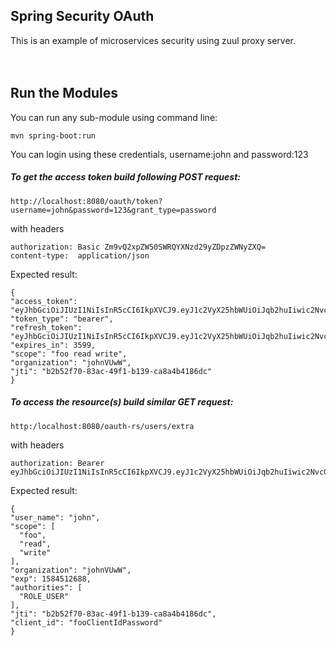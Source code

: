 ## Spring Security OAuth
This is an example of microservices security using zuul proxy server.
</br></br></br>


## Run the Modules
You can run any sub-module using command line: 
```
mvn spring-boot:run
```

You can login using these credentials, username:john and password:123 

##### To get the access token build following POST request:
````
http://localhost:8080/oauth/token?username=john&password=123&grant_type=password
````
with headers 
````
authorization: Basic Zm9vQ2xpZW50SWRQYXNzd29yZDpzZWNyZXQ=
content-type:  application/json
````

Expected result: 
````
{
"access_token": "eyJhbGciOiJIUzI1NiIsInR5cCI6IkpXVCJ9.eyJ1c2VyX25hbWUiOiJqb2huIiwic2NvcGUiOlsiZm9vIiwicmVhZCIsIndyaXRlIl0sIm9yZ2FuaXphdGlvbiI6ImpvaG5WVXdXIiwiZXhwIjoxNTg0NTEyNjg4LCJhdXRob3JpdGllcyI6WyJST0xFX1VTRVIiXSwianRpIjoiYjJiNTJmNzAtODNhYy00OWYxLWIxMzktY2E4YTRiNDE4NmRjIiwiY2xpZW50X2lkIjoiZm9vQ2xpZW50SWRQYXNzd29yZCJ9.TQtVie_geQejKAvY0wS5lbxPH1NzSvEg75uupFAtCyw",
"token_type": "bearer",
"refresh_token": "eyJhbGciOiJIUzI1NiIsInR5cCI6IkpXVCJ9.eyJ1c2VyX25hbWUiOiJqb2huIiwic2NvcGUiOlsiZm9vIiwicmVhZCIsIndyaXRlIl0sIm9yZ2FuaXphdGlvbiI6ImpvaG5WVXdXIiwiYXRpIjoiYjJiNTJmNzAtODNhYy00OWYxLWIxMzktY2E4YTRiNDE4NmRjIiwiZXhwIjoxNTg3MTAxMDg4LCJhdXRob3JpdGllcyI6WyJST0xFX1VTRVIiXSwianRpIjoiNjU4NmZiNDEtYjIwZC00YjM3LWEwYTUtMWM2OTcxOGIxNDMxIiwiY2xpZW50X2lkIjoiZm9vQ2xpZW50SWRQYXNzd29yZCJ9.Tq4RlrTRmg7u3dt_wnGpEZKH5EHUNwciATkY0X0vUW8",
"expires_in": 3599,
"scope": "foo read write",
"organization": "johnVUwW",
"jti": "b2b52f70-83ac-49f1-b139-ca8a4b4186dc"
}
````

##### To access the resource(s) build similar GET request:
````
http:/localhost:8080/oauth-rs/users/extra
```` 
with headers
````
authorization: Bearer eyJhbGciOiJIUzI1NiIsInR5cCI6IkpXVCJ9.eyJ1c2VyX25hbWUiOiJqb2huIiwic2NvcGUiOlsiZm9vIiwicmVhZCIsIndyaXRlIl0sIm9yZ2FuaXphdGlvbiI6ImpvaG5WVXdXIiwiZXhwIjoxNTg0NTEyNjg4LCJhdXRob3JpdGllcyI6WyJST0xFX1VTRVIiXSwianRpIjoiYjJiNTJmNzAtODNhYy00OWYxLWIxMzktY2E4YTRiNDE4NmRjIiwiY2xpZW50X2lkIjoiZm9vQ2xpZW50SWRQYXNzd29yZCJ9.TQtVie_geQejKAvY0wS5lbxPH1NzSvEg75uupFAtCyw
```` 
Expected result:
````
{
"user_name": "john",
"scope": [
  "foo",
  "read",
  "write"
],
"organization": "johnVUwW",
"exp": 1584512688,
"authorities": [
  "ROLE_USER"
],
"jti": "b2b52f70-83ac-49f1-b139-ca8a4b4186dc",
"client_id": "fooClientIdPassword"
}
````
